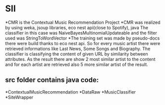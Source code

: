 # SII
*CMR is the Contextual Music Recommendation Project
*CMR was realized by using weka, jsoup libraries, eco nest api(close to Spotify), java 
The classifier in this case was NaiveBayesMultinomialUpdateable and the filter used was StringToWordVector
*The training set was made by pseudo-docs there were build thanks to eco nest api.
So for every music artist there were retrieved informations like Last News, Some Songs and Biography.
The classifier is classifying the content of given URL by similarity between attributes.
As the result there are show 2 most similar artist to the content and for each artist are retrieved also 5 more similar artist of the result.
## src folder contains java code:
*ContextualMusicRecommendation
*DataRaw
*MusicClassifier
*SiteWrapper